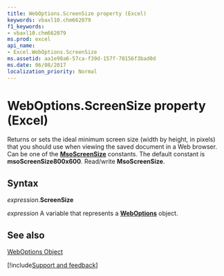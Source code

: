 ```yaml
---
title: WebOptions.ScreenSize property (Excel)
keywords: vbaxl10.chm662079
f1_keywords:
- vbaxl10.chm662079
ms.prod: excel
api_name:
- Excel.WebOptions.ScreenSize
ms.assetid: aa1e98a6-57ca-f39d-157f-78156f3bad0d
ms.date: 06/08/2017
localization_priority: Normal
---
```



# WebOptions.ScreenSize property (Excel)

Returns or sets the ideal minimum screen size (width by height, in pixels) that you should use when viewing the saved document in a Web browser. Can be one of the  **[MsoScreenSize](Office.MsoScreenSize.md)** constants. The default constant is **msoScreenSize800x600**. Read/write **MsoScreenSize**.


## Syntax

_expression_.**ScreenSize**

_expression_ A variable that represents a **[WebOptions](Excel.WebOptions.md)** object.


## See also


[WebOptions Object](Excel.WebOptions.md)

[!include[Support and feedback](~/includes/feedback-boilerplate.md)]